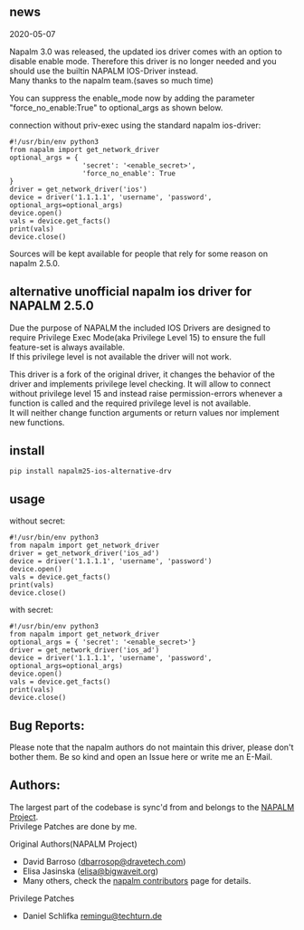 ## news 

2020-05-07

Napalm 3.0 was released, the updated ios driver comes with an option to disable enable mode.
Therefore this driver is no longer needed and you should use the builtin NAPALM IOS-Driver instead.<br>
Many thanks to the napalm team.(saves so much time)

You can suppress the enable_mode now by adding the parameter "force_no_enable:True" to optional_args as shown below.

connection without priv-exec using the standard napalm ios-driver: 
    
    #!/usr/bin/env python3
    from napalm import get_network_driver
    optional_args = { 
                      'secret': '<enable_secret>',
                      'force_no_enable': True
    }
    driver = get_network_driver('ios')      
    device = driver('1.1.1.1', 'username', 'password', optional_args=optional_args)
    device.open()    
    vals = device.get_facts()   
    print(vals)    
    device.close()


Sources will be kept available for people that rely for some reason on napalm 2.5.0.


## alternative unofficial napalm ios driver for NAPALM 2.5.0

Due the purpose of NAPALM the included IOS Drivers are designed to require Privilege Exec Mode(aka Privilege Level 15) 
to ensure the full feature-set is always available.<br>
If this privilege level is not available the driver will not work.<br>

This driver is a fork of the original driver, it changes the behavior of the driver and implements privilege level checking.
It will allow to connect without privilege level 15 and instead raise permission-errors whenever a function is called and the required privilege level is not available. <br>
It will neither change function arguments or return values nor implement new functions. 


## install
 
    pip install napalm25-ios-alternative-drv
    
## usage 

   without secret: 
    
    #!/usr/bin/env python3
    from napalm import get_network_driver
    driver = get_network_driver('ios_ad')      
    device = driver('1.1.1.1', 'username', 'password')
    device.open()    
    vals = device.get_facts()   
    print(vals)    
    device.close()

   with secret: 
    
    #!/usr/bin/env python3
    from napalm import get_network_driver
    optional_args = { 'secret': '<enable_secret>'}
    driver = get_network_driver('ios_ad')      
    device = driver('1.1.1.1', 'username', 'password', optional_args=optional_args)
    device.open()    
    vals = device.get_facts()   
    print(vals)    
    device.close()

## Bug Reports:

Please note that the napalm authors do not maintain this driver, please don't bother them.
Be so kind and open an Issue here or write me an E-Mail. 


## Authors:

The largest part of the codebase is sync'd from and belongs to the [NAPALM Project](https://github.com/napalm-automation/napalm/).<br>
Privilege Patches are done by me.


Original Authors(NAPALM Project)
 * David Barroso ([dbarrosop@dravetech.com](mailto:dbarrosop@dravetech.com))
 * Elisa Jasinska ([elisa@bigwaveit.org](mailto:elisa@bigwaveit.org))
 * Many others, check the [napalm contributors](https://github.com/napalm-automation/napalm/graphs/contributors) page for details.

Privilege Patches
  * Daniel Schlifka <remingu@techturn.de>

